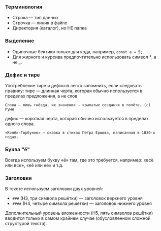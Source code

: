 ### Терминология

* Строка — тип данных
* Строчка — линия в файле
* Директория (каталог), но НЕ папка

### Выделение

* Одиночные бектики только для кода, например, `const a = 5;`.
* Для жирного и курсива предпочтительно использовать символ _*_, а не *_*.

### Дефис и тире

Употребление тире и дефисов легко запомнить, если следовать правилу: тире — длинная черта, которая обычно используется в пределах предложения, а не слов

```
Слова — лишь гнёзда, их значения — крылатые создания в полёте. (c) Руми
```

дефис — короткая черта, которая обычно используется в пределах одного слова.

```
«Конёк-Горбунок» — сказка в стихах Петра Ершова, написанная в 1830-х годах.
```

### Буква "ё"

Всегда используем букву «ё» там, где это требуется, например: «всё или все», «её или её» и т.д.

### Заголовки

В тексте используем заголовки двух уровней:

* `###` (H3, три символа решётки) — заголовок верхнего уровня
* `####` (H4, четыре символа решётки) — заголовок нижнего уровня

Дополнительный уровень вложенности (H5, пять символов решётки) вводится только в самом крайнем случае (обусловленном сложной структурой текста).
